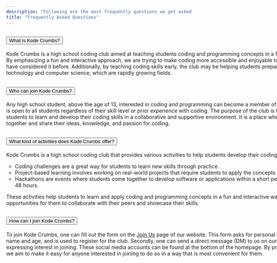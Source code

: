 ```yaml
---
description: "Following are the most frequently questions we get asked."
title: "Frequently Asked Questions"
---
```

<div class="accordion" id="faqAccordion">
  <div class="accordion-item" style=" width: 900px;">
    <h2 class="accordion-header" id="headingOne">
      <button class="accordion-button" type="button" data-bs-toggle="collapse" data-bs-target="#collapseOne" aria-expanded="true" aria-controls="collapseOne" style="">
        What is Kode Crumbs?
      </button>
    </h2>
    <div id="collapseOne" class="accordion-collapse collapse show" aria-labelledby="headingOne" data-bs-parent="#faqAccordion">
      <div class="accordion-body">
        Kode Crumbs is a high school coding club aimed at teaching students coding and programming concepts in a fun and interactive way.  
        By emphasizing a fun and interactive approach, we are trying to make coding more accessible and enjoyable to students who may not have considered it before. Additionally, by teaching coding skills early, the club may be helping students prepare for careers in technology and computer science, which are rapidly growing fields.
      </div>
    </div>
  <div class="accordion-item">
    <h2 class="accordion-header" id="headingTwo">
      <button class="accordion-button collapsed" type="button" data-bs-toggle="collapse" data-bs-target="#collapseTwo" aria-expanded="false" aria-controls="collapseTwo" style="">
        Who can join Kode Crumbs?
      </button>
    </h2>
    <div id="collapseTwo" class="accordion-collapse collapse" aria-labelledby="headingTwo" data-bs-parent="#faqAccordion">
      <div class="accordion-body">
        Any high school student, above the age of 13, interested in coding and programming can become a member of Kode Crumbs.  
        The club is open to all students regardless of their skill level or prior experience with coding. The purpose of the club is to provide a platform for students to learn and develop their coding skills in a collaborative and supportive environment. It is a place where students can come together and share their ideas, knowledge, and passion for coding.
      </div>
    </div>
  </div>
  <div class="accordion-item">
    <h2 class="accordion-header" id="headingThree">
      <button class="accordion-button collapsed" type="button" data-bs-toggle="collapse" data-bs-target="#collapseThree" aria-expanded="false" aria-controls="collapseThree">
        What kind of activities does Kode Crumbs offer?
      </button>
    </h2>
    <div id="collapseThree" class="accordion-collapse collapse" aria-labelledby="headingThree" data-bs-parent="#faqAccordion">
      <div class="accordion-body">
        Kode Crumbs is a high school coding club that provides various activities to help students develop their coding and programming skills.  
        <ul type="circle">
          <li>
            Coding challenges are a great way for students to learn new skills through practice. 
          <li>
            Project-based learning involves working on real-world projects that require students to apply the concepts they have learned.
          <li>
            Hackathons are events where students come together to develop software or applications within a short period of time, typically 24-48 hours.
        </ul>
        These activities help students to learn and apply coding and programming concepts in a fun and interactive way, and provide opportunities for them to collaborate with their peers and showcase their skills.
      </div>
    </div>
  </div>
  <div class="accordion-item">
    <h2 class="accordion-header" id="headingFour">
      <button class="accordion-button collapsed" type="button" data-bs-toggle="collapse" data-bs-target="#collapseFour" aria-expanded="false" aria-controls="collapseFour">
        How can I join Kode Crumbs?
      </button>
    </h2>
    <div id="collapseFour" class="accordion-collapse collapse" aria-labelledby="headingFour" data-bs-parent="#faqAccordion">
      <div class="accordion-body">
        To join Kode Crumbs, one can fill out the form on the <a href="/joinus">Join Us</a> page of our website. This form  asks for personal information, such as name and age, and is used to register for the club. Secondly, one can send a direct message (DM) to us on our social media accounts expressing interest in joining. These social media accounts can be found at the bottom of the homepage. By providing these options, we aim to make it easy for anyone interested in joining to do so in a way that is most convenient for them.
      </div>
    </div>
  </div>
</div>
